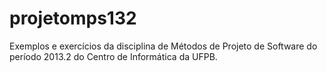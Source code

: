 projetomps132
=============

Exemplos e exercícios da disciplina de Métodos de Projeto de Software do período 2013.2 do Centro de Informática da UFPB.


